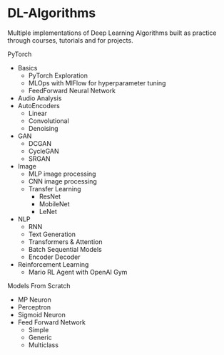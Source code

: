 # DL-Algorithms
Multiple implementations of Deep Learning Algorithms built as practice through courses, tutorials and for projects.

PyTorch 

- Basics
  - PyTorch Exploration
  - MLOps with MlFlow for hyperparameter tuning
  - FeedForward Neural Network
- Audio Analysis
- AutoEncoders
  - Linear
  - Convolutional
  - Denoising
- GAN
  - DCGAN
  - CycleGAN
  - SRGAN
- Image 
  - MLP image processing
  - CNN image processing
  - Transfer Learning 
    - ResNet
    - MobileNet
    - LeNet
- NLP
  - RNN
  - Text Generation
  - Transformers & Attention
  - Batch Sequential Models
  - Encoder Decoder
- Reinforcement Learning
  - Mario RL Agent with OpenAI Gym

Models From Scratch

- MP Neuron
- Perceptron
- Sigmoid Neuron
- Feed Forward Network
  - Simple 
  - Generic
  - Multiclass
